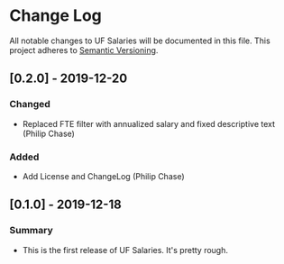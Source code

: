 # Change Log
All notable changes to UF Salaries will be documented in this file.
This project adheres to [Semantic Versioning](http://semver.org/).

## [0.2.0] - 2019-12-20
### Changed
- Replaced FTE filter with annualized salary and fixed descriptive text (Philip Chase)

### Added
- Add License and ChangeLog (Philip Chase)


## [0.1.0] - 2019-12-18
### Summary
- This is the first release of UF Salaries.  It's pretty rough.
